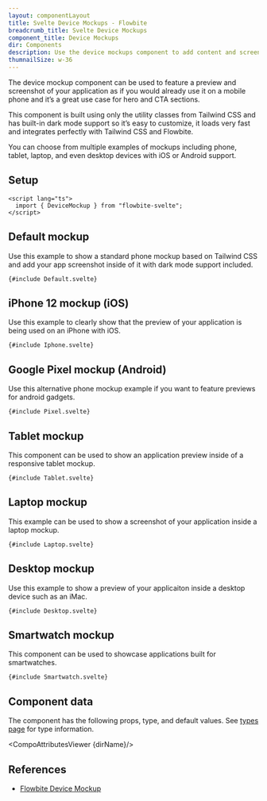 ```yaml
---
layout: componentLayout
title: Svelte Device Mockups - Flowbite
breadcrumb_title: Svelte Device Mockups
component_title: Device Mockups
dir: Components
description: Use the device mockups component to add content and screenshot previews of your application inside phone and tablet frames coded with Tailwind CSS and Flowbite
thumnailSize: w-36
---
```


<script lang="ts">
  import { CompoAttributesViewer, GitHubCompoLinks, toKebabCase } from '../../utils'
  import { P, A } from '$lib'
  const dirName = toKebabCase(component_title)
</script>

The device mockup component can be used to feature a preview and screenshot of your application as if you would already use it on a mobile phone and it’s a great use case for hero and CTA sections.

This component is built using only the utility classes from Tailwind CSS and has built-in dark mode support so it’s easy to customize, it loads very fast and integrates perfectly with Tailwind CSS and Flowbite.

You can choose from multiple examples of mockups including phone, tablet, laptop, and even desktop devices with iOS or Android support.

## Setup

```svelte example hideOutput
<script lang="ts">
  import { DeviceMockup } from "flowbite-svelte";
</script>
```

## Default mockup

Use this example to show a standard phone mockup based on Tailwind CSS and add your app screenshot inside of it with dark mode support included.

```svelte example
{#include Default.svelte}
```

## iPhone 12 mockup (iOS)

Use this example to clearly show that the preview of your application is being used on an iPhone with iOS.

```svelte example
{#include Iphone.svelte}
```

## Google Pixel mockup (Android)

Use this alternative phone mockup example if you want to feature previews for android gadgets.

```svelte example
{#include Pixel.svelte}
```

## Tablet mockup

This component can be used to show an application preview inside of a responsive tablet mockup.

```svelte example
{#include Tablet.svelte}
```

## Laptop mockup

This example can be used to show a screenshot of your application inside a laptop mockup.

```svelte example
{#include Laptop.svelte}
```

## Desktop mockup

Use this example to show a preview of your applicaiton inside a desktop device such as an iMac.

```svelte example
{#include Desktop.svelte}
```

## Smartwatch mockup

This component can be used to showcase applications built for smartwatches.

```svelte example
{#include Smartwatch.svelte}
```

## Component data

The component has the following props, type, and default values. See [types page](/docs/pages/typescript) for type information.

<CompoAttributesViewer {dirName}/>

## References

- [Flowbite Device Mockup](https://flowbite.com/docs/components/device-mockups/)

<GitHubCompoLinks />
